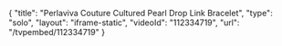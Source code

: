 {
    "title": "Perlaviva Couture Cultured Pearl Drop Link Bracelet",
    "type": "solo",
    "layout": "iframe-static",
    "videoId": "112334719",
    "url": "\/tvpembed\/112334719"
}